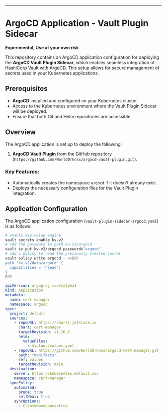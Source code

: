 ---
# ArgoCD Application - Vault Plugin Sidecar

**Experimental, Use at your own risk**

This repository contains an ArgoCD application configuration for deploying the **ArgoCD Vault Plugin Sidecar**, which enables seamless integration of HashiCorp Vault with ArgoCD. This setup allows for secure management of secrets used in your Kubernetes applications.

## Prerequisites

- **ArgoCD** installed and configured on your Kubernetes cluster.
- Access to the Kubernetes environment where the Vault Plugin Sidecar will be deployed.
- Ensure that both Git and Helm repositories are accessible.

## Overview

The ArgoCD application is set up to deploy the following:

1. **ArgoCD Vault Plugin** from the GitHub repository (`https://github.com/WorldDrknss/argocd-vault-plugin.git`).

### Key Features:
- Automatically creates the namespace `argocd` if it doesn't already exist.
- Deploys the necessary configuration files for the Vault Plugin integration.

## Application Configuration

The ArgoCD application configuration (`vault-plugin-sidecar-argocd.yaml`) is as follows:

```bash
# enable key-value engine
vault secrets enable kv-v2
# add the password to path kv-v2/argocd
vault kv put kv-v2/argocd password="argocd"
# add a policy to read the previously created secret
vault policy write argocd - <<EOF
path "kv-v2/data/argocd" {
  capabilities = ["read"]
}
EOF
```

```yaml
apiVersion: argoproj.io/v1alpha1
kind: Application
metadata:
  name: cert-manager
  namespace: argocd
spec:
  project: default
  sources:
    - repoURL: https://charts.jetstack.io
      chart: cert-manager
      targetRevision: v1.16.2
      helm:
        valueFiles:
          - $values/values.yaml
    - repoURL: https://github.com/WorldDrknss/argocd-cert-manager.git
      path: "manifests"
      ref: values
      targetRevision: main
  destination:
    server: https://kubernetes.default.svc
    namespace: cert-manager
  syncPolicy:
    automated:
      prune: true
      selfHeal: true
    syncOptions:
      - CreateNamespace=true
